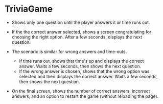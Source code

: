 # TriviaGame

* Shows only one question until the player answers it or time runs out.

* If the the correct answer selected, shows a screen congratulating for choosing the right option. After a few seconds, displays the next question.

* The scenario is similar for wrong answers and time-outs.

  * If time runs out, shows that time's up and displays the correct answer. Waits a few seconds, then shows the next question.
  * If the wrong answer is chosen, shows that the wrong option was selected and then displays the correct answer. Waits a few seconds, then shows the next question.

* On the final screen, shows the number of correct answers, incorrect answers, and an option to restart the game (without reloading the page).